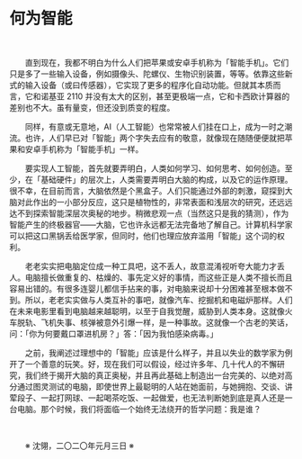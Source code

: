 
# 何为智能

&emsp;&emsp;

&emsp;&emsp;直到现在，我都不明白为什么人们把苹果或安卓手机称为「智能手机」。它们只是多了一些输入设备，例如摄像头、陀螺仪、生物识别装置，等等。依靠这些新式的输入设备（或曰传感器），它实现了更多的程序化自动功能。但就其本质而言，它和诺基亚 2110 并没有太大的区别，甚至更极端一点，它和卡西欧计算器的差别也不大。虽有量变，但还没到质变的程度。

&emsp;&emsp;同样，有意或无意地，AI（人工智能）也常常被人们挂在口上，成为一时之潮流。也许，人们早已对「智能」两个字失去应有的敬意，就像现在随随便便就把苹果和安卓手机称为「智能手机」一样。

&emsp;&emsp;要实现人工智能，首先就要弄明白，人类如何学习、如何思考、如何创造。至少，在「基础硬件」的层次上，人类需要弄明白大脑的构成，以及它的运作原理。很不幸，在目前而言，大脑依然是个黑盒子。人们只能通过外部的刺激，窥探到大脑对此作出的一小部分反应，这只是植物性的，非常表面和浅层次的研究，还远远达不到探索智能深层次奥秘的地步。稍微悲观一点（当然这只是我的猜测），作为智能产生的终极器官——大脑，它也许永远都无法完备地了解自己。计算机科学家可以把这口黑锅丢给医学家，但同时，他们也理应放弃滥用「智能」这个词的权利。

&emsp;&emsp;老老实实把电脑定位成一种工具吧，这不丢人，故意混淆视听夸大能力才丢人。电脑擅长做重复的、枯燥的、事先定义好的事情，而这些正是人类不擅长而且容易出错的。有很多连婴儿都信手拈来的事，对电脑来说却十分困难甚至根本做不到。所以，老老实实做与人类互补的事吧，就像汽车、挖掘机和电磁炉那样。人们在未来电影里看到电脑越来越聪明，以至于自我觉醒，威胁到人类本身。这就像火车脱轨、飞机失事、核弹被意外引爆一样，是一种事故。这就像一个古老的笑话，问：「你为何要戴口罩进机房？」答：「因为我怕感染病毒。」

&emsp;&emsp;之前，我阐述过理想中的「智能」应该是什么样子，并且以失业的数学家为例开了一个善意的玩笑。好，现在我们可以假设，经过许多年、几十代人的不懈研究，我们终于揭开大脑的真正奥秘，并且再此基础上制造出一台完美的、以绝对高分通过图灵测试的电脑，即使世界上最聪明的人站在她面前，与她拥抱、交谈、讲荤段子、一起打网球、一起喝茶吃饭、一起做爱，也无法判断她到底是真人还是一台电脑。那个时候，我们将面临一个始终无法绕开的哲学问题：我是谁？

&emsp;&emsp;

&emsp;&emsp;※ 沈翎，二〇二〇年元月三日 ※